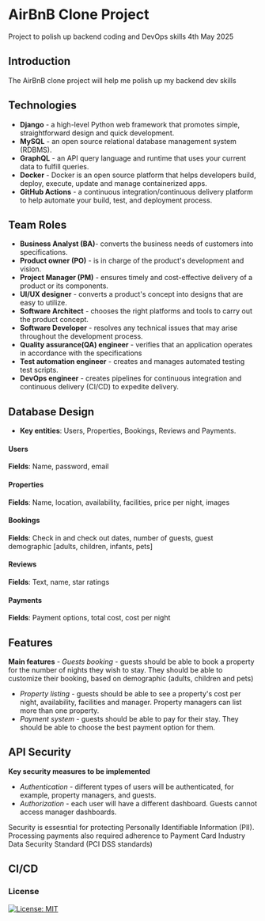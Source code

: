 # AirBnB Clone Project

Project to polish up backend coding and DevOps skills 
4th May 2025

## Introduction

The AirBnB clone project will help me polish up my backend dev skills

## Technologies

- **Django** - a high-level Python web framework that promotes simple, straightforward design and quick development. 
- **MySQL** - an open source relational database management system (RDBMS).
- **GraphQL** - an API query language and runtime that uses your current data to fulfill queries.
- **Docker** - Docker is an open source platform that helps developers build, deploy, execute, update and manage containerized apps.
- **GitHub Actions** - a continuous integration/continuous delivery platform to help automate your build, test, and deployment process.

## Team Roles

- **Business Analyst (BA)**- converts the business needs of customers into specifications.  
- **Product owner (PO)** - is in charge of the product's development and vision.
- **Project Manager (PM)** - ensures timely and cost-effective delivery of a product or its components.
- **UI/UX designer** - converts a product's concept into designs that are easy to utilize.
- **Software Architect** - chooses the right platforms and tools to carry out the product concept.
- **Software Developer** - resolves any technical issues that may arise throughout the development process.
- **Quality assurance(QA) engineer** - verifies that an application operates in accordance with the specifications
- **Test automation engineer** - creates and manages automated testing test scripts.
- **DevOps engineer** - creates pipelines for continuous integration and continuous delivery (CI/CD) to expedite delivery.
    
## Database Design

- **Key entities**: Users, Properties, Bookings, Reviews and Payments.

#### Users
**Fields**: Name, password, email

#### Properties
**Fields**: Name, location, availability, facilities, price per night, images

#### Bookings
**Fields**: Check in and check out dates, number of guests, guest demographic [adults, children, infants, pets]

#### Reviews
**Fields**: Text, name, star ratings

#### Payments
**Fields**: Payment options, total cost, cost per night

## Features
**Main features**
_- Guests booking_ - guests should be able to book a property for the number of nights they wish to stay. They should be able to customize their booking, based on demographic (adults, children and pets)
- _Property listing_ - guests should be able to see a property's cost per night, availability, facilities and manager. Property managers can list more than one property.
- _Payment system_ - guests should be able to pay for their stay. They should be able to choose the best payment option for them.

## API Security

**Key security measures to be implemented**
- _Authentication_ - different types of users will be authenticated, for example, property managers, and guests.
- _Authorization_ - each user will have a different dashboard. Guests cannot access manager dashboards.

Security is essesntial for protecting Personally Identifiable Information (PII). Processing payments also required adherence to Payment Card Industry Data Security Standard (PCI DSS standards)

## CI/CD


### License

[![License: MIT](https://img.shields.io/badge/License-MIT-yellow.svg)](https://opensource.org/licenses/MIT)
